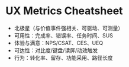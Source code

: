 # UX Metrics Cheatsheet

- 北极星（与价值事件强相关、可驱动、可测量）
- 可用性：完成率、错误率、任务时间、SUS
- 体验与满意：NPS/CSAT、CES、UEQ
- 可达性：对比度/键盘/读屏/动效触发
- 行为：转化率、留存、功能采用、路径长度
